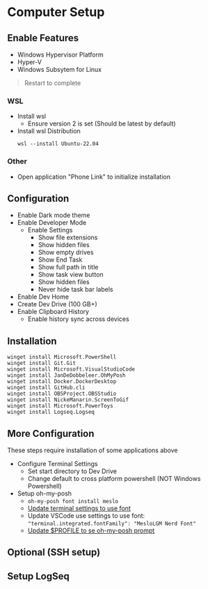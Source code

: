 # Computer Setup

## Enable Features

- Windows Hypervisor Platform
- Hyper-V
- Windows Subsytem for Linux

> Restart to complete

### WSL

- Install wsl
    - Ensure version 2 is set (Should be latest by default)
- Install wsl Distribution
    ```pwsh
    wsl --install Ubuntu-22.04
    ```

### Other

- Open application "Phone Link" to initialize installation

## Configuration

- Enable Dark mode theme
- Enable Developer Mode
  - Enable Settings
    - Show file extensions
    - Show hidden files
    - Show empty drives
    - Show End Task
    - Show full path in title
    - Show task view button
    - Show hidden files
    - Never hide task bar labels
- Enable Dev Home
- Create Dev Drive (100 GB+)
- Enable Clipboard History
    - Enable history sync across devices

## Installation

```pwsh
winget install Microsoft.PowerShell
winget install Git.Git
winget install Microsoft.VisualStudioCode
winget install JanDeDobbeleer.OhMyPosh
winget install Docker.DockerDesktop
winget install GitHub.cli
winget install OBSProject.OBSStudio
winget install NickeManarin.ScreenToGif
winget install Microsoft.PowerToys
winget install Logseq.Logseq
```

## More Configuration

These steps require installation of some applications above

- Configure Terminal Settings
    - Set start directory to Dev Drive
    - Change default to cross platform powershell (NOT Windows Powershell)
- Setup oh-my-posh
    - `oh-my-posh font install meslo`
    - [Update terminal settings to use font](https://ohmyposh.dev/docs/installation/fonts#configuration)
    - Update VSCode use settings to use font: `"terminal.integrated.fontFamily": "MesloLGM Nerd Font"`
    - [Update $PROFILE to se oh-my-posh prompt](https://ohmyposh.dev/docs/installation/prompt)

## Optional (SSH setup)

## Setup LogSeq

